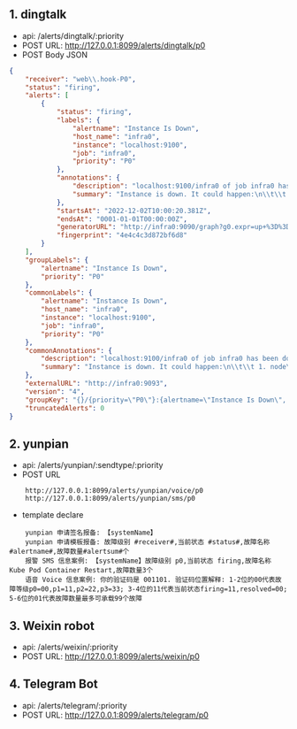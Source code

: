## 1. dingtalk
- api: /alerts/dingtalk/:priority
- POST URL: http://127.0.0.1:8099/alerts/dingtalk/p0
- POST Body JSON
```json
{
    "receiver": "web\\.hook-P0",
    "status": "firing",
    "alerts": [
        {
            "status": "firing",
            "labels": {
                "alertname": "Instance Is Down",
                "host_name": "infra0",
                "instance": "localhost:9100",
                "job": "infra0",
                "priority": "P0"
            },
            "annotations": {
                "description": "localhost:9100/infra0 of job infra0 has been down for more than 3 minutes.",
                "summary": "Instance is down. It could happen:\n\\t\\t 1. node_exporter service run is failed\n\\t\\t 2. A critical error has occurred on the Instance, cause instance is down"
            },
            "startsAt": "2022-12-02T10:00:20.381Z",
            "endsAt": "0001-01-01T00:00:00Z",
            "generatorURL": "http://infra0:9090/graph?g0.expr=up+%3D%3D+0&g0.tab=1",
            "fingerprint": "4e4c4c3d872bf6d8"
        }
    ],
    "groupLabels": {
        "alertname": "Instance Is Down",
        "priority": "P0"
    },
    "commonLabels": {
        "alertname": "Instance Is Down",
        "host_name": "infra0",
        "instance": "localhost:9100",
        "job": "infra0",
        "priority": "P0"
    },
    "commonAnnotations": {
        "description": "localhost:9100/infra0 of job infra0 has been down for more than 3 minutes.",
        "summary": "Instance is down. It could happen:\n\\t\\t 1. node\\_exporter service run is failed;\n\\t\\t 2. A critical error has occurred on the Instance, cause instance is down"
    },
    "externalURL": "http://infra0:9093",
    "version": "4",
    "groupKey": "{}/{priority=\"P0\"}:{alertname=\"Instance Is Down\", priority=\"P0\"}",
    "truncatedAlerts": 0
}
```

## 2. yunpian
- api: /alerts/yunpian/:sendtype/:priority
- POST URL
```text
    http://127.0.0.1:8099/alerts/yunpian/voice/p0
    http://127.0.0.1:8099/alerts/yunpian/sms/p0
```
- template declare
```text
    yunpian 申请签名报备: 【systemName】
    yunpian 申请模板报备: 故障级别 #receiver#,当前状态 #status#,故障名称 #alertname#,故障数量#alertsum#个
    报警 SMS 信息案例: 【systemName】故障级别 p0,当前状态 firing,故障名称 Kube Pod Container Restart,故障数量3个
    语音 Voice 信息案例: 你的验证码是 001101. 验证码位置解释: 1-2位的00代表故障等级p0=00,p1=11,p2=22,p3=33; 3-4位的11代表当前状态firing=11,resolved=00; 5-6位的01代表故障数量最多可承载99个故障
```

## 3. Weixin robot
- api: /alerts/weixin/:priority
- POST URL: http://127.0.0.1:8099/alerts/weixin/p0

## 4. Telegram Bot
- api: /alerts/telegram/:priority
- POST URL: http://127.0.0.1:8099/alerts/telegram/p0